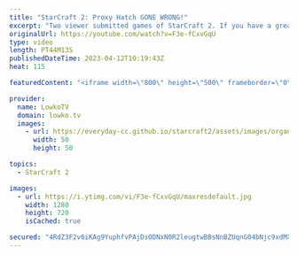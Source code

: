 ```yaml
---
title: "StarCraft 2: Proxy Hatch GONE WRONG!"
excerpt: "Two viewer submitted games of StarCraft 2. If you have a great replay, send it to replays@lowko.tv and I might cast it in the future! Support my work: https://patreon.com/lowkotv Lowko Merch: https://lowko.shop  00:00 Proxy Hatch 22:21 Hero Banshee  My YouTube channels: @LowkoTV @MoreLowko @LowkoClips"
originalUrl: https://youtube.com/watch?v=F3e-fCxvGqU
type: video
length: PT44M13S
publishedDateTime: 2023-04-12T10:19:43Z
heat: 115

featuredContent: "<iframe width=\"800\" height=\"500\" frameborder=\"0\" src=\"https://www.youtube.com/embed/F3e-fCxvGqU\" allow=\"accelerometer; autoplay; encrypted-media; gyroscope; picture-in-picture\" allowfullscreen></iframe>"

provider:
  name: LowkoTV
  domain: lowko.tv
  images:
    - url: https://everyday-cc.github.io/starcraft2/assets/images/organizations/lowko.tv-50x50.jpg
      width: 50
      height: 50

topics:
  - StarCraft 2

images:
  - url: https://i.ytimg.com/vi/F3e-fCxvGqU/maxresdefault.jpg
    width: 1280
    height: 720
    isCached: true

secured: "4RdZ3F2v6iKAg9YuphfvPAjDsODNxN0R2leugtwBBsNnBZUqnG04bNjc9xdMXBVcUrl5kXdqqhIi59eT9EA4HaQ9nUm40gU1aMZi0OqcoSr2BcmPmSSgsn/ypTN/DeGyXy8WT+Hxf1lMRnv4AUPjTZt47rSwoXQQqA73Gva2taur1QmmL117drSIjr4CwHjj+DGbOYE1jNkOYLFBmxQXIAKo5OELCg8WUVeak4VgwByjaGJlHwjRjehkp1VPIjGqcKunkpO8E940U4ysx+WOUE7VZHlmKo2P8LUFaEkM9oSqMDmDr8vcUK08kd3ZCHRwXkS7I7Zlh1LPunul52ZiZcxuCDuTEKDQ80GWgo++8iQ+bXBehvLFNyoB7CjE+/ynj4uop+W/Q3GAo4Iya2UsKllJZyxs6YQcLT2K31V0YIw=;2zQC5WQHDVF86fRDmG12gw=="
---
```


